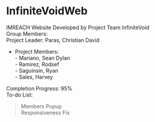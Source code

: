 # InfiniteVoidWeb
IMREACH Website Developed by Project Team InfiniteVoid <br>
Group Members: <br>
Project Leader: Paras, Christian David
- Project Members: <br>
                - Mariano, Sean Dylan <br>
                - Ramirez, Rodsef <br>
                - Saguinsin, Ryan <br>
                - Sales, Harvey <br>

Completion Progress: 95% <br>
To-do List: <br>
> Members Popup <br>
> Responsiveness Fix
